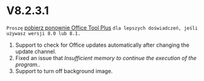 # V8.2.3.1

`Proszę` [pobierz ponownie Office Tool Plus](http://otp.landian.vip/) `dla lepszych doświadczeń, jeśli używasz wersji 8.0 lub 8.1.`

1. Support to check for Office updates automatically after changing the update channel.
2. Fixed an issue that *Insufficient memory to continue the execution of the program.*.
3. Support to turn off background image.
